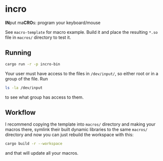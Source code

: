 # incro
**IN**put ma**CRO**s: program your keyboard/mouse

See `macro-template` for macro example. Build it and place the resulting `*.so` file in `macros/` directory to test it.

## Running

```sh
cargo run -r -p incro-bin
```

Your user must have access to the files in `/dev/input/`, so either root or in a group of the file. Run

```sh
ls -la /dev/input
```

to see what group has access to them.

## Workflow

I recommend copying the template into `macros/` directory and making your macros there, symlink their built dynamic libraries to the same `macros/` directory and now you can just rebuild the workspace with this:

```sh
cargo build -r --workspace
```

and that will update all your macros.
